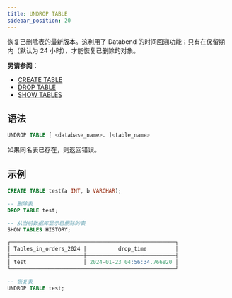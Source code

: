 ```yaml
---
title: UNDROP TABLE
sidebar_position: 20
---
```


恢复已删除表的最新版本。这利用了 Databend 的时间回溯功能；只有在保留期内（默认为 24 小时），才能恢复已删除的对象。

**另请参阅：**

- [CREATE TABLE](./10-ddl-create-table.md)
- [DROP TABLE](./20-ddl-drop-table.md)
- [SHOW TABLES](show-tables.md)

## 语法

```sql
UNDROP TABLE [ <database_name>. ]<table_name>
```

如果同名表已存在，则返回错误。

## 示例

```sql
CREATE TABLE test(a INT, b VARCHAR);

-- 删除表
DROP TABLE test;

-- 从当前数据库显示已删除的表
SHOW TABLES HISTORY;

┌────────────────────────────────────────────────────┐
│ Tables_in_orders_2024 │          drop_time         │
├───────────────────────┼────────────────────────────┤
│ test                  │ 2024-01-23 04:56:34.766820 │
└────────────────────────────────────────────────────┘

-- 恢复表
UNDROP TABLE test;
```
